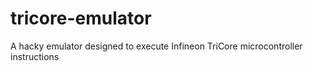 # tricore-emulator
A hacky emulator designed to execute Infineon TriCore microcontroller instructions
